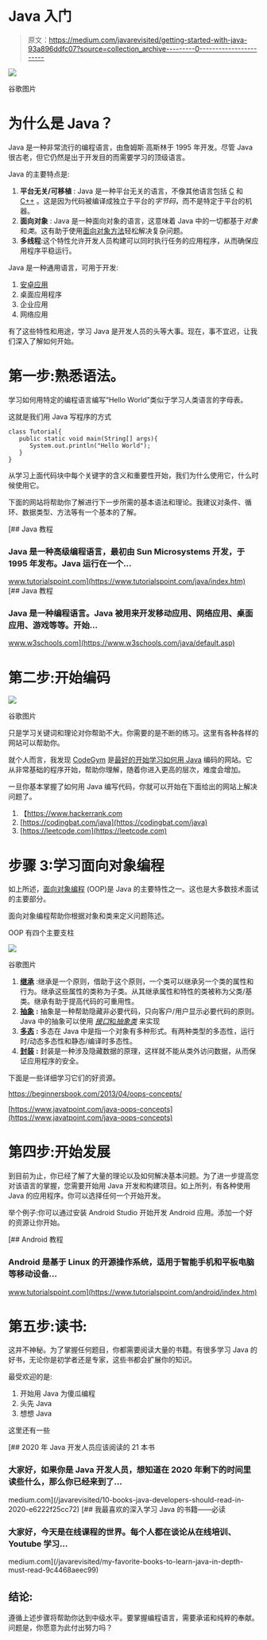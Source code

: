 # Java 入门

> 原文：<https://medium.com/javarevisited/getting-started-with-java-93a896ddfc07?source=collection_archive---------0----------------------->

![](img/840dc029bf2b7dfcb24150636a58ef62.png)

谷歌图片

# 为什么是 Java？

Java 是一种非常流行的编程语言，由詹姆斯·高斯林于 1995 年开发。尽管 Java 很古老，但它仍然是出于开发目的而需要学习的顶级语言。

Java 的主要特点是:

1.  **平台无关/可移植** : Java 是一种平台无关的语言，不像其他语言包括 [C](https://javarevisited.blogspot.com/2019/11/top-5-courses-to-learn-c-programming-in.html) 和 [C++](/javarevisited/top-10-courses-to-learn-c-for-beginners-best-and-free-4afc262a544e) 。这是因为代码被编译成独立于平台的*字节码*，而不是特定于平台的机器。
2.  **面向对象** : Java 是一种面向对象的语言，这意味着 Java 中的一切都基于*对象*和*类*。这有助于使用[面向对象方法](/javarevisited/my-favorite-courses-to-learn-object-oriented-programming-and-design-in-2019-197bab351733?source=---------103------------------)轻松解决复杂问题。
3.  **多线程**:这个特性允许开发人员构建可以同时执行任务的应用程序，从而确保应用程序平稳运行。

Java 是一种通用语言，可用于开发:

1.  [安卓应用](/javarevisited/top-5-courses-to-learn-android-for-java-programmers-667e03d995b4)
2.  桌面应用程序
3.  企业应用
4.  网络应用

有了这些特性和用途，学习 Java 是开发人员的头等大事。现在，事不宜迟，让我们深入了解如何开始。

# 第一步:熟悉语法。

学习如何用特定的编程语言编写“Hello World”类似于学习人类语言的字母表。

这就是我们用 Java 写程序的方式

```
class Tutorial{
   public static void main(String[] args){
      System.out.println("Hello World");
   }
}
```

从学习上面代码块中每个关键字的含义和重要性开始，我们为什么使用它，什么时候使用它。

下面的网站将帮助你了解进行下一步所需的基本语法和理论。我建议对条件、循环、数据类型、方法等有一个基本的了解。

[](https://www.tutorialspoint.com/java/index.htm) [## Java 教程

### Java 是一种高级编程语言，最初由 Sun Microsystems 开发，于 1995 年发布。Java 运行在一个…

www.tutorialspoint.com](https://www.tutorialspoint.com/java/index.htm) [](https://www.w3schools.com/java/default.asp) [## Java 教程

### Java 是一种编程语言。Java 被用来开发移动应用、网络应用、桌面应用、游戏等等。开始…

www.w3schools.com](https://www.w3schools.com/java/default.asp) 

# **第二步:开始编码**

[![](img/9a1ecd91e415aa78b6d03649fc7f3cf6.png)](https://medium.com/javarevisited/7-best-coding-course-to-learn-programming-with-zero-experience-in-2020-52f7d0d9cb80)

谷歌图片

只是学习关键词和理论对你帮助不大。你需要的是不断的练习。这里有各种各样的网站可以帮助你。

就个人而言，我发现 [CodeGym](https://codegym.cc/) 是[最好的开始学习如何用 Java](https://javarevisited.blogspot.com/2018/07/top-5-websites-to-learn-coding-in-java.html) 编码的网站。它从非常基础的程序开始，帮助你理解，随着你进入更高的层次，难度会增加。

一旦你基本掌握了如何用 Java 编写代码，你就可以开始在下面给出的网站上解决问题了。

1.  【https://www.hackerrank.com 
2.  [https://codingbat.com/java](https://codingbat.com/java)
3.  [https://leetcode.com](https://leetcode.com)

# 步骤 3:学习面向对象编程

如上所述，[面向对象编程](/swlh/5-free-object-oriented-programming-online-courses-for-programmers-156afd0a3a73) (OOP)是 Java 的主要特性之一。这也是大多数技术面试的主要部分。

面向对象编程帮助你根据对象和类来定义问题陈述。

OOP 有四个主要支柱

[![](img/7106ffaacb79f08dcc3fcfd9612d0bf3.png)](https://medium.com/javarevisited/7-best-online-courses-to-learn-object-oriented-design-pattern-in-java-749b6399af59)

谷歌图片

1.  [**继承**](https://javarevisited.blogspot.com/2012/10/what-is-inheritance-in-java-and-oops-programming.html) :继承是一个原则，借助于这个原则，一个类可以继承另一个类的属性和行为。继承这些属性的类称为子类。从其继承属性和特性的类被称为父类/基类。继承有助于提高代码的可重用性。
2.  [**抽象**](https://javarevisited.blogspot.com/2010/10/abstraction-in-java.html) **:** 抽象是一种帮助隐藏非必要代码，只向客户/用户显示必要代码的原则。Java 中的抽象可以使用 [*接口*和*抽象类*](http://www.java67.com/2012/09/what-is-difference-between-interface-abstract-class-java.html) 来实现
3.  [**多态**](https://www.java67.com/2012/10/difference-between-polymorphism-overloading-overriding-java.html) **:** 多态在 Java 中是指一个对象有多种形式。有两种类型的多态性，运行时/动态多态性和静态/编译时多态性。
4.  [**封装**](https://javarevisited.blogspot.com/2012/03/what-is-encapsulation-in-java-and-oops.html) **:** 封装是一种涉及隐藏数据的原理，这样就不能从类外访问数据，从而保证应用程序的安全。

下面是一些详细学习它们的好资源。

https://beginnersbook.com/2013/04/oops-concepts/

[https://www.javatpoint.com/java-oops-concepts](https://www.javatpoint.com/java-oops-concepts)

# 第四步:开始发展

到目前为止，你已经了解了大量的理论以及如何解决基本问题。为了进一步提高您对该语言的掌握，您需要开始用 Java 开发和构建项目。如上所列，有各种使用 Java 的应用程序。你可以选择任何一个开始开发。

举个例子:你可以通过安装 Android Studio 开始开发 Android 应用。添加一个好的资源让你开始。

[](https://www.tutorialspoint.com/android/index.htm) [## Android 教程

### Android 是基于 Linux 的开源操作系统，适用于智能手机和平板电脑等移动设备…

www.tutorialspoint.com](https://www.tutorialspoint.com/android/index.htm) 

# 第五步:读书:

这并不神秘。为了掌握任何题目，你都需要阅读大量的书籍。有很多学习 Java 的好书，无论你是初学者还是专家，这些书都会扩展你的知识。

最受欢迎的是:

1.  开始用 Java 为傻瓜编程
2.  头先 Java
3.  想想 Java

这里还有一些

[](/javarevisited/10-books-java-developers-should-read-in-2020-e6222f25cc72) [## 2020 年 Java 开发人员应该阅读的 21 本书

### 大家好，如果你是 Java 开发人员，想知道在 2020 年剩下的时间里读些什么，那么你已经来到了…

medium.com](/javarevisited/10-books-java-developers-should-read-in-2020-e6222f25cc72) [](/javarevisited/my-favorite-books-to-learn-java-in-depth-must-read-9c4468aeec99) [## 我最喜欢的深入学习 Java 的书籍——必读

### 大家好，今天是在线课程的世界。每个人都在谈论从在线培训、Youtube 学习…

medium.com](/javarevisited/my-favorite-books-to-learn-java-in-depth-must-read-9c4468aeec99) 

## 结论:

遵循上述步骤将帮助你达到中级水平。要掌握编程语言，需要承诺和纯粹的奉献。问题是，你愿意为此付出努力吗？